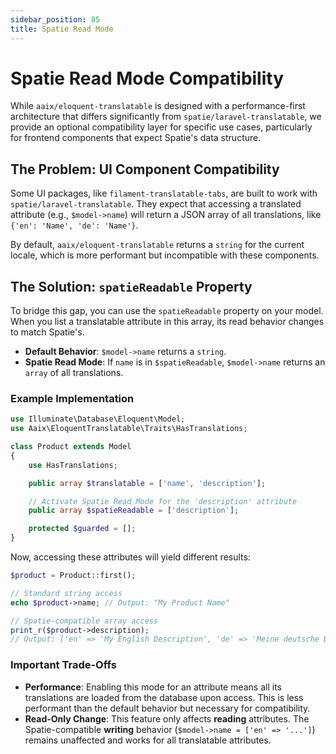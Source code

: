 ```yaml
---
sidebar_position: 85
title: Spatie Read Mode
---
```


# Spatie Read Mode Compatibility

While `aaix/eloquent-translatable` is designed with a performance-first architecture that differs significantly from `spatie/laravel-translatable`, we provide an optional compatibility layer for specific use cases, particularly for frontend components that expect Spatie's data structure.

## The Problem: UI Component Compatibility

Some UI packages, like `filament-translatable-tabs`, are built to work with `spatie/laravel-translatable`. They expect that accessing a translated attribute (e.g., `$model->name`) will return a JSON array of all translations, like `{'en': 'Name', 'de': 'Name'}`.

By default, `aaix/eloquent-translatable` returns a `string` for the current locale, which is more performant but incompatible with these components.

## The Solution: `spatieReadable` Property

To bridge this gap, you can use the `spatieReadable` property on your model. When you list a translatable attribute in this array, its read behavior changes to match Spatie's.

-   **Default Behavior**: `$model->name` returns a `string`.
-   **Spatie Read Mode**: If `name` is in `$spatieReadable`, `$model->name` returns an `array` of all translations.

### Example Implementation

```php
use Illuminate\Database\Eloquent\Model;
use Aaix\EloquentTranslatable\Traits\HasTranslations;

class Product extends Model
{
    use HasTranslations;

    public array $translatable = ['name', 'description'];

    // Activate Spatie Read Mode for the 'description' attribute
    public array $spatieReadable = ['description'];

    protected $guarded = [];
}
```

Now, accessing these attributes will yield different results:

```php
$product = Product::first();

// Standard string access
echo $product->name; // Output: "My Product Name"

// Spatie-compatible array access
print_r($product->description);
// Output: ['en' => 'My English Description', 'de' => 'Meine deutsche Beschreibung']
```

### Important Trade-Offs

-   **Performance**: Enabling this mode for an attribute means all its translations are loaded from the database upon access. This is less performant than the default behavior but necessary for compatibility.
-   **Read-Only Change**: This feature only affects **reading** attributes. The Spatie-compatible **writing** behavior (`$model->name = ['en' => '...']`) remains unaffected and works for all translatable attributes.
